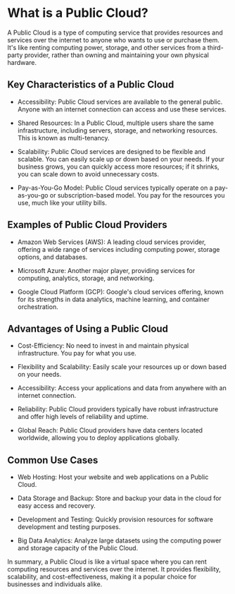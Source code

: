 # What is a Public Cloud?

A Public Cloud is a type of computing service that provides resources and services over the internet to anyone who wants to use or purchase them. It's like renting computing power, storage, and other services from a third-party provider, rather than owning and maintaining your own physical hardware.

## Key Characteristics of a Public Cloud

- Accessibility: Public Cloud services are available to the general public. Anyone with an internet connection can access and use these services.

- Shared Resources: In a Public Cloud, multiple users share the same infrastructure, including servers, storage, and networking resources. This is known as multi-tenancy.

- Scalability: Public Cloud services are designed to be flexible and scalable. You can easily scale up or down based on your needs. If your business grows, you can quickly access more resources; if it shrinks, you can scale down to avoid unnecessary costs.

- Pay-as-You-Go Model: Public Cloud services typically operate on a pay-as-you-go or subscription-based model. You pay for the resources you use, much like your utility bills.

## Examples of Public Cloud Providers

- Amazon Web Services (AWS): A leading cloud services provider, offering a wide range of services including computing power, storage options, and databases.

- Microsoft Azure: Another major player, providing services for computing, analytics, storage, and networking.

- Google Cloud Platform (GCP): Google's cloud services offering, known for its strengths in data analytics, machine learning, and container orchestration.

## Advantages of Using a Public Cloud

- Cost-Efficiency: No need to invest in and maintain physical infrastructure. You pay for what you use.

- Flexibility and Scalability: Easily scale your resources up or down based on your needs.

- Accessibility: Access your applications and data from anywhere with an internet connection.

- Reliability: Public Cloud providers typically have robust infrastructure and offer high levels of reliability and uptime.

- Global Reach: Public Cloud providers have data centers located worldwide, allowing you to deploy applications globally.

## Common Use Cases

- Web Hosting: Host your website and web applications on a Public Cloud.

- Data Storage and Backup: Store and backup your data in the cloud for easy access and recovery.

- Development and Testing: Quickly provision resources for software development and testing purposes.

- Big Data Analytics: Analyze large datasets using the computing power and storage capacity of the Public Cloud.

In summary, a Public Cloud is like a virtual space where you can rent computing resources and services over the internet. It provides flexibility, scalability, and cost-effectiveness, making it a popular choice for businesses and individuals alike.
